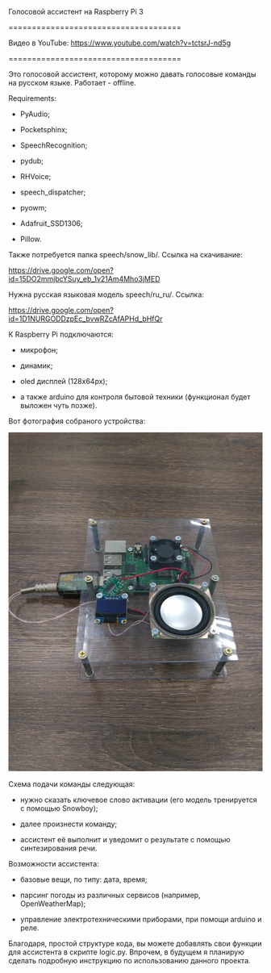 Голосовой ассистент на Raspberry Pi 3

=====================================

Видео в YouTube: https://www.youtube.com/watch?v=tctsrJ-nd5g

=====================================

Это голосовой ассистент, которому можно давать голосовые команды на русском языке. Работает - offline.

Requirements:

- PyAudio;

- Pocketsphinx;

- SpeechRecognition;

- pydub;

- RHVoice;

- speech_dispatcher;

- pyowm;

- Adafruit_SSD1306;

- Pillow.

Также потребуется папка speech/snow_lib/. Ссылка на скачивание:

https://drive.google.com/open?id=15DO2mmjbcYSuy_eb_1v21Am4Mho3jMED

Нужна русская языковая модель speech/ru_ru/. Ссылка:

https://drive.google.com/open?id=1D1NURGODDzpEc_bvwRZcAfAPHd_bHfQr

К Raspberry Pi подключаются:

- микрофон;

- динамик;

- oled дисплей (128x64px);

- а также arduino для контроля бытовой техники (функционал будет выложен чуть позже).

Вот фотография собраного устройства:

![Голосовой ассистент на Raspberry Pi 3](https://github.com/ilarion1015/raspi_assist/raw/master/media/photo.jpg)

Схема подачи команды следующая:

- нужно сказать ключевое слово активации (его модель тренируется с помощью Snowboy);

- далее произнести команду;

- ассистент её выполнит и уведомит о результате с помощью синтезирования речи.

Возможности ассистента:

- базовые вещи, по типу: дата, время;

- парсинг погоды из различных сервисов (например, OpenWeatherMap);

- управление электротехническими приборами, при помощи arduino и реле.

Благодаря, простой структуре кода, вы можете добавлять свои функции для ассистента в скрипте logic.py. Впрочем, в будущем я планирую сделать подробную инструкцию по использованию данного проекта.

